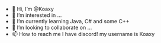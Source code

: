 - 👋 Hi, I’m @Koaxy
- 👀 I’m interested in ...
- 🌱 I’m currently learning Java, C# and some C++
- 💞️ I’m looking to collaborate on ...
- 📫 How to reach me I have discord! my username is Koaxy

<!---
Koaxy/Koaxy is a ✨ special ✨ repository because its `README.md` (this file) appears on your GitHub profile.
You can click the Preview link to take a look at your changes.
--->
